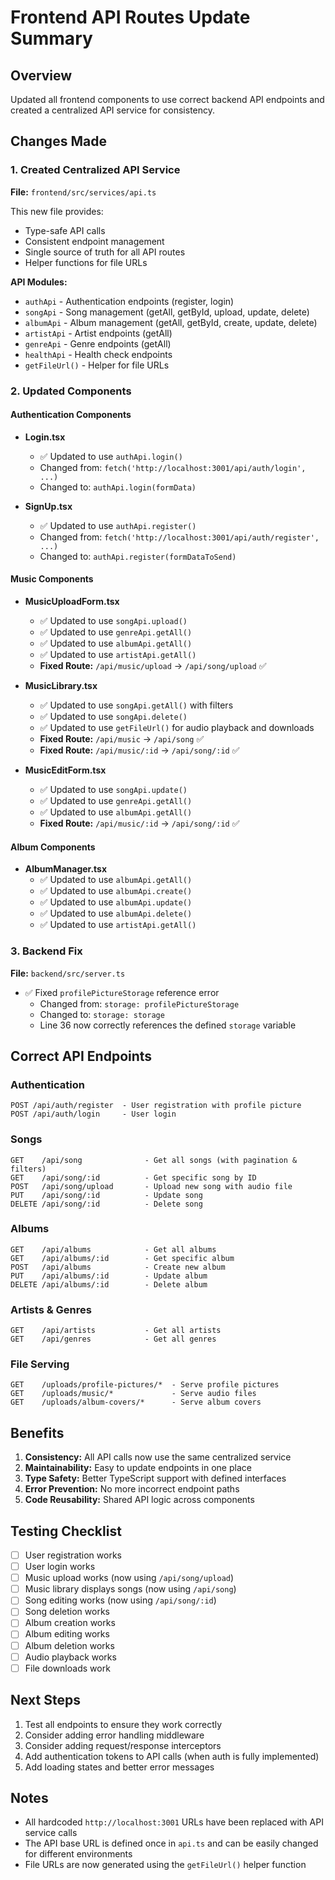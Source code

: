 # Frontend API Routes Update Summary

## Overview
Updated all frontend components to use correct backend API endpoints and created a centralized API service for consistency.

## Changes Made

### 1. Created Centralized API Service
**File:** `frontend/src/services/api.ts`

This new file provides:
- Type-safe API calls
- Consistent endpoint management
- Single source of truth for all API routes
- Helper functions for file URLs

**API Modules:**
- `authApi` - Authentication endpoints (register, login)
- `songApi` - Song management (getAll, getById, upload, update, delete)
- `albumApi` - Album management (getAll, getById, create, update, delete)
- `artistApi` - Artist endpoints (getAll)
- `genreApi` - Genre endpoints (getAll)
- `healthApi` - Health check endpoints
- `getFileUrl()` - Helper for file URLs

### 2. Updated Components

#### Authentication Components
- **Login.tsx**
  - ✅ Updated to use `authApi.login()`
  - Changed from: `fetch('http://localhost:3001/api/auth/login', ...)`
  - Changed to: `authApi.login(formData)`

- **SignUp.tsx**
  - ✅ Updated to use `authApi.register()`
  - Changed from: `fetch('http://localhost:3001/api/auth/register', ...)`
  - Changed to: `authApi.register(formDataToSend)`

#### Music Components
- **MusicUploadForm.tsx**
  - ✅ Updated to use `songApi.upload()`
  - ✅ Updated to use `genreApi.getAll()`
  - ✅ Updated to use `albumApi.getAll()`
  - ✅ Updated to use `artistApi.getAll()`
  - **Fixed Route:** `/api/music/upload` → `/api/song/upload` ✅

- **MusicLibrary.tsx**
  - ✅ Updated to use `songApi.getAll()` with filters
  - ✅ Updated to use `songApi.delete()`
  - ✅ Updated to use `getFileUrl()` for audio playback and downloads
  - **Fixed Route:** `/api/music` → `/api/song` ✅
  - **Fixed Route:** `/api/music/:id` → `/api/song/:id` ✅

- **MusicEditForm.tsx**
  - ✅ Updated to use `songApi.update()`
  - ✅ Updated to use `genreApi.getAll()`
  - ✅ Updated to use `albumApi.getAll()`
  - **Fixed Route:** `/api/music/:id` → `/api/song/:id` ✅

#### Album Components
- **AlbumManager.tsx**
  - ✅ Updated to use `albumApi.getAll()`
  - ✅ Updated to use `albumApi.create()`
  - ✅ Updated to use `albumApi.update()`
  - ✅ Updated to use `albumApi.delete()`
  - ✅ Updated to use `artistApi.getAll()`

### 3. Backend Fix
**File:** `backend/src/server.ts`

- ✅ Fixed `profilePictureStorage` reference error
  - Changed from: `storage: profilePictureStorage`
  - Changed to: `storage: storage`
  - Line 36 now correctly references the defined `storage` variable

## Correct API Endpoints

### Authentication
```
POST /api/auth/register  - User registration with profile picture
POST /api/auth/login     - User login
```

### Songs
```
GET    /api/song              - Get all songs (with pagination & filters)
GET    /api/song/:id          - Get specific song by ID
POST   /api/song/upload       - Upload new song with audio file
PUT    /api/song/:id          - Update song
DELETE /api/song/:id          - Delete song
```

### Albums
```
GET    /api/albums            - Get all albums
GET    /api/albums/:id        - Get specific album
POST   /api/albums            - Create new album
PUT    /api/albums/:id        - Update album
DELETE /api/albums/:id        - Delete album
```

### Artists & Genres
```
GET    /api/artists           - Get all artists
GET    /api/genres            - Get all genres
```

### File Serving
```
GET    /uploads/profile-pictures/*  - Serve profile pictures
GET    /uploads/music/*             - Serve audio files
GET    /uploads/album-covers/*      - Serve album covers
```

## Benefits

1. **Consistency:** All API calls now use the same centralized service
2. **Maintainability:** Easy to update endpoints in one place
3. **Type Safety:** Better TypeScript support with defined interfaces
4. **Error Prevention:** No more incorrect endpoint paths
5. **Code Reusability:** Shared API logic across components

## Testing Checklist

- [ ] User registration works
- [ ] User login works
- [ ] Music upload works (now using `/api/song/upload`)
- [ ] Music library displays songs (now using `/api/song`)
- [ ] Song editing works (now using `/api/song/:id`)
- [ ] Song deletion works
- [ ] Album creation works
- [ ] Album editing works
- [ ] Album deletion works
- [ ] Audio playback works
- [ ] File downloads work

## Next Steps

1. Test all endpoints to ensure they work correctly
2. Consider adding error handling middleware
3. Consider adding request/response interceptors
4. Add authentication tokens to API calls (when auth is fully implemented)
5. Add loading states and better error messages

## Notes

- All hardcoded `http://localhost:3001` URLs have been replaced with API service calls
- The API base URL is defined once in `api.ts` and can be easily changed for different environments
- File URLs are now generated using the `getFileUrl()` helper function

